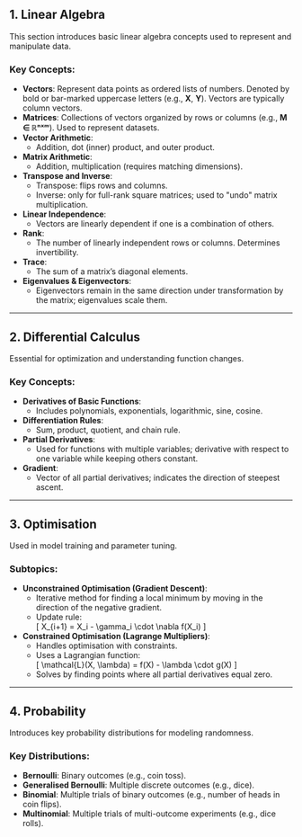 ## **1. Linear Algebra**

This section introduces basic linear algebra concepts used to represent and manipulate data.

### Key Concepts:

- **Vectors**: Represent data points as ordered lists of numbers. Denoted by bold or bar-marked uppercase letters (e.g., **X**, **Y**). Vectors are typically column vectors.
- **Matrices**: Collections of vectors organized by rows or columns (e.g., **M ∈ ℝⁿˣᵐ**). Used to represent datasets.
- **Vector Arithmetic**:
  - Addition, dot (inner) product, and outer product.
- **Matrix Arithmetic**:
  - Addition, multiplication (requires matching dimensions).
- **Transpose and Inverse**:
  - Transpose: flips rows and columns.
  - Inverse: only for full-rank square matrices; used to "undo" matrix multiplication.
- **Linear Independence**:
  - Vectors are linearly dependent if one is a combination of others.
- **Rank**:
  - The number of linearly independent rows or columns. Determines invertibility.
- **Trace**:
  - The sum of a matrix’s diagonal elements.
- **Eigenvalues & Eigenvectors**:
  - Eigenvectors remain in the same direction under transformation by the matrix; eigenvalues scale them.

---

## **2. Differential Calculus**

Essential for optimization and understanding function changes.

### Key Concepts:

- **Derivatives of Basic Functions**:
  - Includes polynomials, exponentials, logarithmic, sine, cosine.
- **Differentiation Rules**:
  - Sum, product, quotient, and chain rule.
- **Partial Derivatives**:
  - Used for functions with multiple variables; derivative with respect to one variable while keeping others constant.
- **Gradient**:
  - Vector of all partial derivatives; indicates the direction of steepest ascent.

---

## **3. Optimisation**

Used in model training and parameter tuning.

### Subtopics:

- **Unconstrained Optimisation (Gradient Descent)**:
  - Iterative method for finding a local minimum by moving in the direction of the negative gradient.
  - Update rule:  
    \[
    X\_{i+1} = X_i - \gamma_i \cdot \nabla f(X_i)
    \]
- **Constrained Optimisation (Lagrange Multipliers)**:
  - Handles optimisation with constraints.
  - Uses a Lagrangian function:  
    \[
    \mathcal{L}(X, \lambda) = f(X) - \lambda \cdot g(X)
    \]
  - Solves by finding points where all partial derivatives equal zero.

---

## **4. Probability**

Introduces key probability distributions for modeling randomness.

### Key Distributions:

- **Bernoulli**: Binary outcomes (e.g., coin toss).
- **Generalised Bernoulli**: Multiple discrete outcomes (e.g., dice).
- **Binomial**: Multiple trials of binary outcomes (e.g., number of heads in coin flips).
- **Multinomial**: Multiple trials of multi-outcome experiments (e.g., dice rolls).
